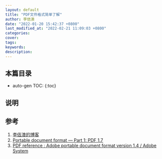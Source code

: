 ```yaml
---
layout: default
title: "PDF文件格式简单了解"
author: 李佶澳
date: "2022-01-20 15:42:37 +0800"
last_modified_at: "2022-02-21 11:09:03 +0800"
categories:
cover:
tags:
keywords:
description:
---
```


## 本篇目录

* auto-gen TOC:
{:toc}

## 说明

## 参考

1. [李佶澳的博客][1]
2. [Portable document format — Part 1: PDF 1.7][2]
3. [PDF reference : Adobe portable document format version 1.4 / Adobe System][3]

[1]: https://www.lijiaocn.com "李佶澳的博客"
[2]: https://www.adobe.com/content/dam/acom/en/devnet/pdf/pdfs/PDF32000_2008.pdf "Portable document format — Part 1: PDF 1.7"
[3]: https://www.adobe.com/content/dam/acom/en/devnet/pdf/pdfs/pdf_reference_archives/PDFReference.pdf "PDF reference : Adobe portable document format version 1.4 / Adobe System"

